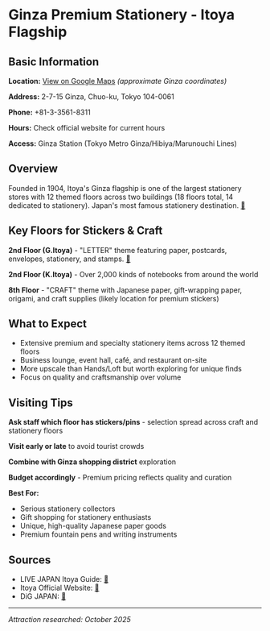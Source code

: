 # Ginza Premium Stationery - Itoya Flagship

## Basic Information

**Location:** [View on Google Maps](https://maps.google.com/maps?q=35.6732,139.7645) *(approximate Ginza coordinates)*

**Address:** 2-7-15 Ginza, Chuo-ku, Tokyo 104-0061

**Phone:** +81-3-3561-8311

**Hours:** Check official website for current hours

**Access:** Ginza Station (Tokyo Metro Ginza/Hibiya/Marunouchi Lines)

## Overview

Founded in 1904, Itoya's Ginza flagship is one of the largest stationery stores with 12 themed floors across two buildings (18 floors total, 14 dedicated to stationery). Japan's most famous stationery destination. [🔗](https://livejapan.com/en/in-tokyo/in-pref-tokyo/in-ginza/article-a0001536/)

## Key Floors for Stickers & Craft

**2nd Floor (G.Itoya)** - "LETTER" theme featuring paper, postcards, envelopes, stationery, and stamps. [🔗](https://digjapan.travel/en/blog/id=12331)

**2nd Floor (K.Itoya)** - Over 2,000 kinds of notebooks from around the world

**8th Floor** - "CRAFT" theme with Japanese paper, gift-wrapping paper, origami, and craft supplies (likely location for premium stickers)

## What to Expect

- Extensive premium and specialty stationery items across 12 themed floors
- Business lounge, event hall, café, and restaurant on-site
- More upscale than Hands/Loft but worth exploring for unique finds
- Focus on quality and craftsmanship over volume

## Visiting Tips

**Ask staff which floor has stickers/pins** - selection spread across craft and stationery floors

**Visit early or late** to avoid tourist crowds

**Combine with Ginza shopping district** exploration

**Budget accordingly** - Premium pricing reflects quality and curation

**Best For:**
- Serious stationery collectors
- Gift shopping for stationery enthusiasts
- Unique, high-quality Japanese paper goods
- Premium fountain pens and writing instruments

## Sources

- LIVE JAPAN Itoya Guide: [🔗](https://livejapan.com/en/in-tokyo/in-pref-tokyo/in-ginza/article-a0001536/)
- Itoya Official Website: [🔗](https://www.ito-ya.co.jp/ext/lang/en/index.html)
- DiG JAPAN: [🔗](https://digjapan.travel/en/blog/id=12331)

---

*Attraction researched: October 2025*
